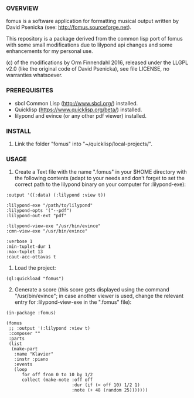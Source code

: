 ### OVERVIEW

fomus is a software application for formatting musical output written
by David Psenicka (see: http://fomus.sourceforge.net).

This repository is a package derived from the common lisp port of
fomus with some small modifications due to lilypond api changes and
some enhancements for my personal use.

(c) of the modifications by Orm Finnendahl 2016, released under the
LLGPL v2.0 (like the original code of David Psenicka), see file
LICENSE, no warranties whatsoever.

### PREREQUISITES

- sbcl Common Lisp (http://www.sbcl.org/) installed.
- Quicklisp (https://www.quicklisp.org/beta/) installed.
- lilypond and evince (or any other pdf viewer) installed.

### INSTALL

1. Link the folder "fomus" into "~/quicklisp/local-projects/".


### USAGE

1. Create a Text file with the name ".fomus" in your $HOME directory
with the following contents (adapt to your needs and don't forget to
set the correct path to the lilypond binary on your computer for
:lilypond-exe):

```
:output '((:data) (:lilypond :view t))

:lilypond-exe "/path/to/lilypond"
:lilypond-opts '("--pdf")
:lilypond-out-ext "pdf"

:lilypond-view-exe "/usr/bin/evince"
:cmn-view-exe "/usr/bin/evince"

:verbose 1
:min-tuplet-dur 1
:max-tuplet 13
:caut-acc-ottavas t
```


1. Load the project: 

``` (ql:quickload "fomus") ```


2. Generate a score (this score gets displayed using the command
"/usr/bin/evince"; in case another viewer is used, change the relevant
entry for :lilypond-view-exe in the ".fomus" file):

```
(in-package :fomus)

(fomus
 ;; :output '(:lilypond :view t)
 :composer ""
 :parts
 (list
  (make-part
   :name "Klavier"
   :instr :piano
   :events
   (loop
      for off from 0 to 10 by 1/2
      collect (make-note :off off
                         :dur (if (< off 10) 1/2 1)
                         :note (+ 48 (random 25)))))))
```

